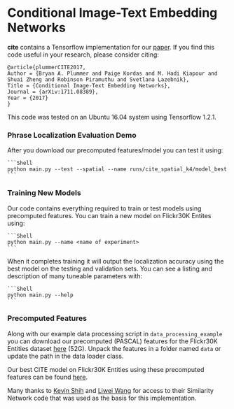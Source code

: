 # Conditional Image-Text Embedding Networks

**cite** contains a Tensorflow implementation for our [paper](https://arxiv.org/abs/1711.08389).  If you find this code useful in your research, please consider citing:

    @article{plummerCITE2017,
	Author = {Bryan A. Plummer and Paige Kordas and M. Hadi Kiapour and Shuai Zheng and Robinson Piramuthu and Svetlana Lazebnik},
	Title = {Conditional Image-Text Embedding Networks},
	Journal = {arXiv:1711.08389},
	Year = {2017}
    }

This code was tested on an Ubuntu 16.04 system using Tensorflow 1.2.1.

### Phrase Localization Evaluation Demo
After you download our precomputed features/model you can test it using:

    ```Shell
    python main.py --test --spatial --name runs/cite_spatial_k4/model_best
    ```

### Training New Models
Our code contains everything required to train or test models using precomputed features.  You can train a new model on Flickr30K Entites using:

    ```Shell
    python main.py --name <name of experiment>
    ```

When it completes training it will output the localization accuracy using the best model on the testing and validation sets. You can see a listing and description of many tuneable parameters with:

    ```Shell
    python main.py --help
    ```

### Precomputed Features

Along with our example data processing script in `data_processing_example` you can download our precomputed (PASCAL) features for the Flickr30K Entities dataset [here](https://drive.google.com/file/d/1m5DQ3kh2rCkPremgM91chQgJYZxnEbZw/view?usp=sharing) (52G).  Unpack the features in a folder named `data` or update the path in the data loader class.

Our best CITE model on Flickr30K Entities using these precomputed features can be found [here](https://drive.google.com/open?id=1rmeIqYTCIduNc2QWUEdXLHFGrlOzz2xO).


Many thanks to [Kevin Shih](https://scholar.google.com/citations?user=4x3DhzAAAAAJ&hl=en) and [Liwei Wang](https://scholar.google.com/citations?user=qnbdnZEAAAAJ&hl=en) for access to their Similarity Network code that was used as the basis for this implementation.